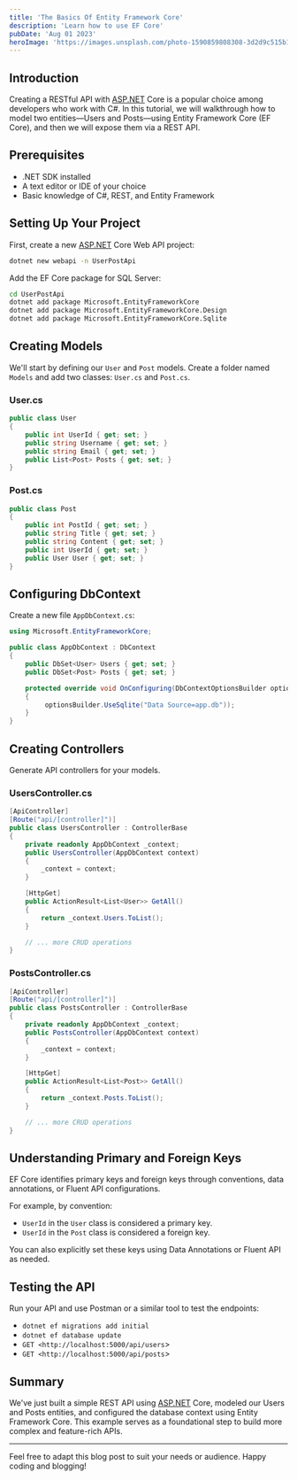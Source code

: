 ```yaml
---
title: 'The Basics Of Entity Framework Core'
description: 'Learn how to use EF Core'
pubDate: 'Aug 01 2023'
heroImage: 'https://images.unsplash.com/photo-1590859808308-3d2d9c515b1a?w=900&auto=format&fit=crop&q=60&ixlib=rb-4.0.3&ixid=M3wxMjA3fDB8MHxzZWFyY2h8MTB8fERhdGFCYXNlfGVufDB8fDB8fHww'
---
```


## Introduction

Creating a RESTful API with [ASP.NET](http://asp.net/) Core is a popular choice among developers who work with C#. In this tutorial, we will walkthrough how to model two entities—Users and Posts—using Entity Framework Core (EF Core), and then we will expose them via a REST API.

## Prerequisites

- .NET SDK installed
- A text editor or IDE of your choice
- Basic knowledge of C#, REST, and Entity Framework

## Setting Up Your Project

First, create a new [ASP.NET](http://asp.net/) Core Web API project:

```bash
dotnet new webapi -n UserPostApi
```

Add the EF Core package for SQL Server:

```bash
cd UserPostApi
dotnet add package Microsoft.EntityFrameworkCore
dotnet add package Microsoft.EntityFrameworkCore.Design
dotnet add package Microsoft.EntityFrameworkCore.Sqlite
```

## Creating Models

We'll start by defining our `User` and `Post` models. Create a folder named `Models` and add two classes: `User.cs` and `Post.cs`.

### User.cs

```csharp
public class User
{
    public int UserId { get; set; }
    public string Username { get; set; }
    public string Email { get; set; }
    public List<Post> Posts { get; set; }
}

```

### Post.cs

```csharp
public class Post
{
    public int PostId { get; set; }
    public string Title { get; set; }
    public string Content { get; set; }
    public int UserId { get; set; }
    public User User { get; set; }
}

```

## Configuring DbContext

Create a new file `AppDbContext.cs`:

```csharp
using Microsoft.EntityFrameworkCore;

public class AppDbContext : DbContext
{
    public DbSet<User> Users { get; set; }
    public DbSet<Post> Posts { get; set; }

    protected override void OnConfiguring(DbContextOptionsBuilder optionsBuilder)
    {
         optionsBuilder.UseSqlite("Data Source=app.db"));
    }
}

```

## Creating Controllers

Generate API controllers for your models.

### UsersController.cs

```csharp
[ApiController]
[Route("api/[controller]")]
public class UsersController : ControllerBase
{
    private readonly AppDbContext _context;
    public UsersController(AppDbContext context)
    {
        _context = context;
    }

    [HttpGet]
    public ActionResult<List<User>> GetAll()
    {
        return _context.Users.ToList();
    }

    // ... more CRUD operations
}

```

### PostsController.cs

```csharp
[ApiController]
[Route("api/[controller]")]
public class PostsController : ControllerBase
{
    private readonly AppDbContext _context;
    public PostsController(AppDbContext context)
    {
        _context = context;
    }

    [HttpGet]
    public ActionResult<List<Post>> GetAll()
    {
        return _context.Posts.ToList();
    }

    // ... more CRUD operations
}

```

## Understanding Primary and Foreign Keys

EF Core identifies primary keys and foreign keys through conventions, data annotations, or Fluent API configurations.

For example, by convention:

- `UserId` in the `User` class is considered a primary key.
- `UserId` in the `Post` class is considered a foreign key.

You can also explicitly set these keys using Data Annotations or Fluent API as needed.

## Testing the API

Run your API and use Postman or a similar tool to test the endpoints:

- `dotnet ef migrations add initial`
- `dotnet ef database update`
- `GET <http://localhost:5000/api/users`>
- `GET <http://localhost:5000/api/posts`>

## Summary

We've just built a simple REST API using [ASP.NET](http://asp.net/) Core, modeled our Users and Posts entities, and configured the database context using Entity Framework Core. This example serves as a foundational step to build more complex and feature-rich APIs.

---

Feel free to adapt this blog post to suit your needs or audience. Happy coding and blogging!
